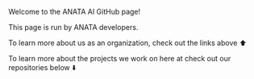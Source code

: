 Welcome to the ANATA AI GitHub page!

This page is run by ANATA developers.

To learn more about us as an organization, check out the links above :arrow_up:

To learn more about the projects we work on here at check out our repositories below :arrow_down:
